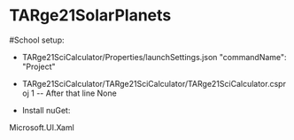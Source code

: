 # TARge21SolarPlanets


#School setup:

* TARge21SciCalculator/Properties/launchSettings.json 
"commandName": "Project"

* TARge21SciCalculator/TARge21SciCalculator/TARge21SciCalculator.csproj
<ApplicationVersion>1</ApplicationVersion> -- After that line
<WindowsPackageType Condition="$([MSBuild]::GetTargetPlatformIdentifier('$(TargetFramework)')) == 'windows'">None</WindowsPackageType>

* Install nuGet:

Microsoft.UI.Xaml

